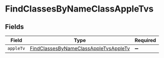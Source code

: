 # FindClassesByNameClassAppleTvs


## Fields

| Field                                                                                                     | Type                                                                                                      | Required                                                                                                  | Description                                                                                               |
| --------------------------------------------------------------------------------------------------------- | --------------------------------------------------------------------------------------------------------- | --------------------------------------------------------------------------------------------------------- | --------------------------------------------------------------------------------------------------------- |
| `appleTv`                                                                                                 | [FindClassesByNameClassAppleTvsAppleTv](../../models/operations/findclassesbynameclassappletvsappletv.md) | :heavy_minus_sign:                                                                                        | N/A                                                                                                       |